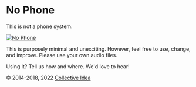 # No Phone

This is not a phone system.

[![No Phone](http://upload.wikimedia.org/wikipedia/en/5/55/No_phone_CAKE.jpg)](https://www.youtube.com/watch?v=I93XzY8nRso)

This is purposely minimal and unexciting. However, feel free to use, change, and improve. Please use your own audio files.

Using it? Tell us how and where. We'd love to hear!

© 2014-2018, 2022 [Collective Idea](http://collectiveidea.com/)

